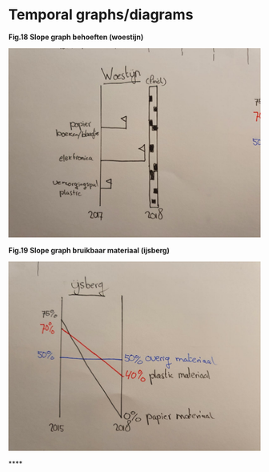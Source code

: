 # Temporal graphs/diagrams

**Fig.18 Slope graph behoeften \(woestijn\)**

![](../.gitbook/assets/whatsapp-image-2020-09-18-at-01.22.25-2-.jpeg)

**Fig.19 Slope graph bruikbaar materiaal \(ijsberg\)**

![](../.gitbook/assets/whatsapp-image-2020-09-18-at-01.22.25-1-.jpeg)

\*\*\*\*


